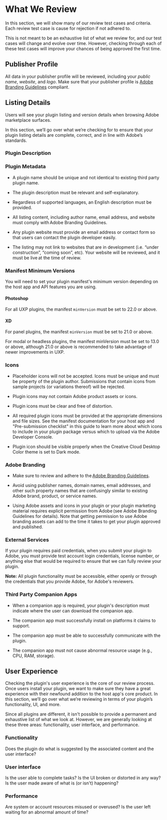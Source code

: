# What We Review

In this section, we will show many of our review test cases and criteria. Each review test case is cause for rejection if not adhered to.

This is not meant to be an exhaustive list of what we review for, and our test cases will change and evolve over time. However, checking through each of these test cases will improve your chances of being approved the first time.

## Publisher Profile

All data in your publisher profile will be reviewed, including your _public name_, _website_, and _logo_. Make sure that your publisher profile is [Adobe Branding Guidelines](../branding_guidelines.md) compliant.

## Listing Details

Users will see your plugin listing and version details when browsing Adobe marketplace surfaces.

In this section, we’ll go over what we’re checking for to ensure that your plugin listing details are complete, correct, and in line with Adobe’s standards.

### Plugin Description


### Plugin Metadata

- A plugin name should be unique and not identical to existing third party plugin name.


- The plugin description must be relevant and self-explanatory.

- Regardless of supported languages, an English description must be provided.

- All listing content, including author name, email address, and website must comply with Adobe Branding Guidelines.

- Any plugin website must provide an email address or contact form so that users can contact the plugin developer easily.

- The listing may not link to websites that are in development (i.e. “under construction”, “coming soon”, etc). Your website will be reviewed, and it must be live at the time of review.

### Manifest Minimum Versions

You will need to set your plugin manifest's minimum version depending on the host app and API features you are using.

#### Photoshop

For all UXP plugins, the manifest `minVersion` must be set to 22.0 or above.

#### XD

For panel plugins, the manifest `minVersion` must be set to 21.0 or above.

For modal or headless plugins, the manifest minVersion must be set to 13.0 or above, although 21.0 or above is recommended to take advantage of newer improvements in UXP.

### Icons

- Placeholder icons will not be accepted. Icons must be unique and must be property of the plugin author. Submissions that contain icons from sample projects (or variations thereof) will be rejected.

- Plugin icons may not contain Adobe product assets or icons.

- Plugin icons must be clear and free of distortion.

- All required plugin icons must be provided at the appropriate dimensions and file sizes. See the manifest documentation for your host app and "Pre-submission checklist" in this guide to learn more about which icons to include in your plugin package versus which to upload via the Adobe Developer Console.

- Plugin icon should be visible properly when the Creative Cloud Desktop Color theme is set to Dark mode.

### Adobe Branding

- Make sure to review and adhere to the [Adobe Branding Guidelines](../branding_guidelines.md).

- Avoid using publisher names, domain names, email addresses, and other such property names that are confusingly similar to existing Adobe brand, product, or service names.

- Using Adobe assets and icons in your plugin or your plugin marketing material requires explicit permission from Adobe (see Adobe Branding Guidelines for details). Note that getting permission to use Adobe branding assets can add to the time it takes to get your plugin approved and published.

### External Services

If your plugin requires paid credentials, when you submit your plugin to Adobe, you must provide test account login credentials, license number, or anything else that would be required to ensure that we can fully review your plugin.

**Note:** All plugin functionality must be accessible, either openly or through the credentials that you provide Adobe, for Adobe's reviewers.

### Third Party Companion Apps

- When a companion app is required, your plugin's description must indicate where the user can download the companion app.

- The companion app must successfully install on platforms it claims to support.

- The companion app must be able to successfully communicate with the plugin.

- The companion app must not cause abnormal resource usage (e.g., CPU, RAM, storage).

## User Experience

Checking the plugin's user experience is the core of our review process. Once users install your plugin, we want to make sure they have a great experience with their newfound addition to the host app's core product. In this section, we’ll go over what we’re reviewing in terms of your plugin’s functionality, UI, and more.

Since all plugins are different, it isn't possible to provide a permanent and exhaustive list of what we look at. However, we are generally looking at these three areas: functionality, user interface, and performance.

### Functionality

Does the plugin do what is suggested by the associated content and the user interface?

### User interface

Is the user able to complete tasks? Is the UI broken or distorted in any way? Is the user made aware of what is (or isn't) happening?

### Performance

Are system or account resources misused or overused? Is the user left waiting for an abnormal amount of time?
